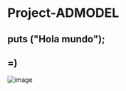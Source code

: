 # Project-ADMODEL
## puts ("Hola mundo");
## =)
![image](https://user-images.githubusercontent.com/111620583/216795105-007f366b-dd2a-408b-a77b-0ac1242b8105.png)
